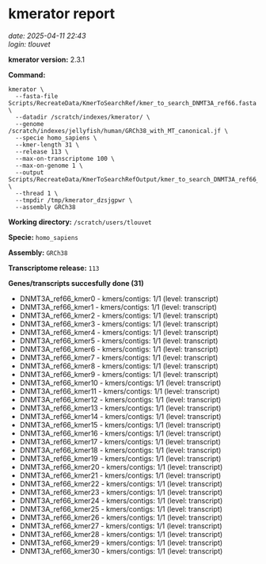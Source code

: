 # kmerator report
*date: 2025-04-11 22:43*  
*login: tlouvet*

**kmerator version:** 2.3.1

**Command:**

```
kmerator \
  --fasta-file Scripts/RecreateData/KmerToSearchRef/kmer_to_search_DNMT3A_ref66.fasta \
  --datadir /scratch/indexes/kmerator/ \
  --genome /scratch/indexes/jellyfish/human/GRCh38_with_MT_canonical.jf \
  --specie homo_sapiens \
  --kmer-length 31 \
  --release 113 \
  --max-on-transcriptome 100 \
  --max-on-genome 1 \
  --output Scripts/RecreateData/KmerToSearchRefOutput/kmer_to_search_DNMT3A_ref66_output \
  --thread 1 \
  --tmpdir /tmp/kmerator_dzsjgpwr \
  --assembly GRCh38
```

**Working directory:** `/scratch/users/tlouvet`

**Specie:** `homo_sapiens`

**Assembly:** `GRCh38`

**Transcriptome release:** `113`

**Genes/transcripts succesfully done (31)**

- DNMT3A_ref66_kmer0 - kmers/contigs: 1/1 (level: transcript)
- DNMT3A_ref66_kmer1 - kmers/contigs: 1/1 (level: transcript)
- DNMT3A_ref66_kmer2 - kmers/contigs: 1/1 (level: transcript)
- DNMT3A_ref66_kmer3 - kmers/contigs: 1/1 (level: transcript)
- DNMT3A_ref66_kmer4 - kmers/contigs: 1/1 (level: transcript)
- DNMT3A_ref66_kmer5 - kmers/contigs: 1/1 (level: transcript)
- DNMT3A_ref66_kmer6 - kmers/contigs: 1/1 (level: transcript)
- DNMT3A_ref66_kmer7 - kmers/contigs: 1/1 (level: transcript)
- DNMT3A_ref66_kmer8 - kmers/contigs: 1/1 (level: transcript)
- DNMT3A_ref66_kmer9 - kmers/contigs: 1/1 (level: transcript)
- DNMT3A_ref66_kmer10 - kmers/contigs: 1/1 (level: transcript)
- DNMT3A_ref66_kmer11 - kmers/contigs: 1/1 (level: transcript)
- DNMT3A_ref66_kmer12 - kmers/contigs: 1/1 (level: transcript)
- DNMT3A_ref66_kmer13 - kmers/contigs: 1/1 (level: transcript)
- DNMT3A_ref66_kmer14 - kmers/contigs: 1/1 (level: transcript)
- DNMT3A_ref66_kmer15 - kmers/contigs: 1/1 (level: transcript)
- DNMT3A_ref66_kmer16 - kmers/contigs: 1/1 (level: transcript)
- DNMT3A_ref66_kmer17 - kmers/contigs: 1/1 (level: transcript)
- DNMT3A_ref66_kmer18 - kmers/contigs: 1/1 (level: transcript)
- DNMT3A_ref66_kmer19 - kmers/contigs: 1/1 (level: transcript)
- DNMT3A_ref66_kmer20 - kmers/contigs: 1/1 (level: transcript)
- DNMT3A_ref66_kmer21 - kmers/contigs: 1/1 (level: transcript)
- DNMT3A_ref66_kmer22 - kmers/contigs: 1/1 (level: transcript)
- DNMT3A_ref66_kmer23 - kmers/contigs: 1/1 (level: transcript)
- DNMT3A_ref66_kmer24 - kmers/contigs: 1/1 (level: transcript)
- DNMT3A_ref66_kmer25 - kmers/contigs: 1/1 (level: transcript)
- DNMT3A_ref66_kmer26 - kmers/contigs: 1/1 (level: transcript)
- DNMT3A_ref66_kmer27 - kmers/contigs: 1/1 (level: transcript)
- DNMT3A_ref66_kmer28 - kmers/contigs: 1/1 (level: transcript)
- DNMT3A_ref66_kmer29 - kmers/contigs: 1/1 (level: transcript)
- DNMT3A_ref66_kmer30 - kmers/contigs: 1/1 (level: transcript)
